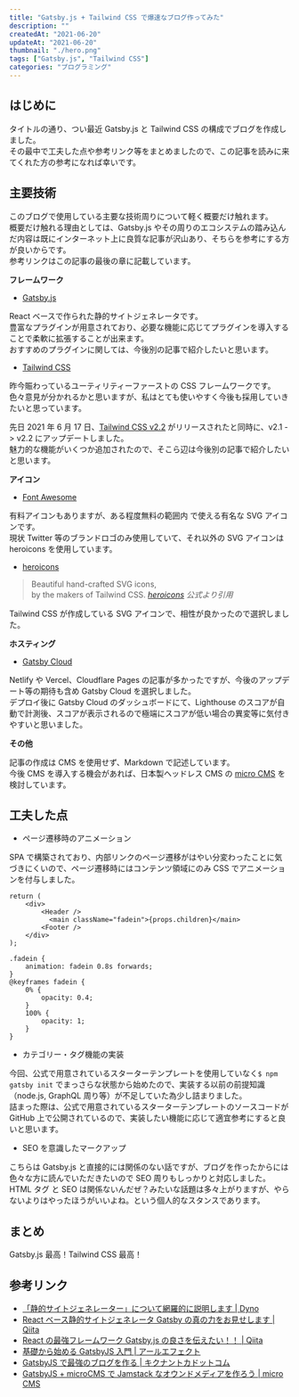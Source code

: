 ```yaml
---
title: "Gatsby.js + Tailwind CSS で爆速なブログ作ってみた"
description: ""
createdAt: "2021-06-20"
updateAt: "2021-06-20"
thumbnail: "./hero.png"
tags: ["Gatsby.js", "Tailwind CSS"]
categories: "プログラミング"
---
```


## はじめに

タイトルの通り、つい最近 Gatsby.js と Tailwind CSS の構成でブログを作成しました。  
その最中で工夫した点や参考リンク等をまとめましたので、この記事を読みに来てくれた方の参考になれば幸いです。

<!-- 詳しくは後述しますが、このブログは `npm gatsby init` でまっさらな状態から始めました。
Gatsby.js といえば、公式で用意されている [スターターテンプレート](https://www.gatsbyjs.com/starters/) の種類が豊富でその中から選んで作成するパターンが多いかと思いますが、今回そちらは一切使用していません。 -->

## 主要技術

このブログで使用している主要な技術周りについて軽く概要だけ触れます。  
概要だけ触れる理由としては、Gatsby.js やその周りのエコシステムの踏み込んだ内容は既にインターネット上に良質な記事が沢山あり、そちらを参考にする方が良いからです。  
参考リンクはこの記事の最後の章に記載しています。

**フレームワーク**

- [Gatsby.js](https://www.gatsbyjs.com/)

React ベースで作られた静的サイトジェネレータです。  
豊富なプラグインが用意されており、必要な機能に応じてプラグインを導入することで柔軟に拡張することが出来ます。  
おすすめのプラグインに関しては、今後別の記事で紹介したいと思います。

- [Tailwind CSS](https://tailwindcss.com/)

昨今賑わっているユーティリティーファーストの CSS フレームワークです。  
色々意見が分かれるかと思いますが、私はとても使いやすく今後も採用していきたいと思っています。

先日 2021 年 6 月 17 日、[Tailwind CSS v2.2](https://blog.tailwindcss.com/tailwindcss-2-2) がリリースされたと同時に、v2.1 -> v2.2 にアップデートしました。  
魅力的な機能がいくつか追加されたので、そこら辺は今後別の記事で紹介したいと思います。

**アイコン**

- [Font Awesome](https://fontawesome.com/v5.15/icons)

有料アイコンもありますが、ある程度無料の範囲内 で使える有名な SVG アイコンです。  
現状 Twitter 等のブランドロゴのみ使用していて、それ以外の SVG アイコンは heroicons を使用しています。

- [heroicons](https://heroicons.com/)

> Beautiful hand-crafted SVG icons,  
> by the makers of Tailwind CSS.
> <cite>[heroicons](https://heroicons.com/) 公式より引用</cite>

Tailwind CSS が作成している SVG アイコンで、相性が良かったので選択しました。

**ホスティング**

- [Gatsby Cloud](https://www.gatsbyjs.com/products/cloud/)

Netlify や Vercel、Cloudflare Pages の記事が多かったですが、今後のアップデート等の期待も含め Gatsby Cloud を選択しました。  
デプロイ後に Gatsby Cloud のダッシュボードにて、Lighthouse のスコアが自動で計測後、スコアが表示されるので極端にスコアが低い場合の異変等に気付きやすいと思いました。

**その他**

記事の作成は CMS を使用せず、Markdown で記述しています。  
今後 CMS を導入する機会があれば、日本製ヘッドレス CMS の [micro CMS](https://microcms.io/) を検討しています。

## 工夫した点

- ページ遷移時のアニメーション

SPA で構築されており、内部リンクのページ遷移がはやい分変わったことに気づきにくいので、ページ遷移時にはコンテンツ領域にのみ CSS でアニメーションを付与しました。

```jsx{4}:title=LayoutComponent
return (
	<div>
		<Header />
		  <main className="fadein">{props.children}</main>
		<Footer />
	</div>
);
```

```css:title=CSS
.fadein {
	animation: fadein 0.8s forwards;
}
@keyframes fadein {
	0% {
		opacity: 0.4;
	}
	100% {
		opacity: 1;
	}
}
```

- カテゴリー・タグ機能の実装

今回、公式で用意されているスターターテンプレートを使用していなく`$ npm gatsby init` でまっさらな状態から始めたので、実装する以前の前提知識（node.js, GraphQL 周り等）が不足していた為少し詰まりました。  
詰まった際は、公式で用意されているスターターテンプレートのソースコードが GitHub 上で公開されているので、実装したい機能に応じて適宜参考にすると良いと思います。

- SEO を意識したマークアップ

こちらは Gatsby.js と直接的には関係のない話ですが、ブログを作ったからには色々な方に読んでいただきたいので SEO 周りもしっかりと対応しました。  
HTML タグ と SEO は関係ないんだぜ？みたいな話題は多々上がりますが、やらないよりはやったほうがいいよね。という個人的なスタンスであります。

## まとめ

Gatsby.js 最高！Tailwind CSS 最高！

## 参考リンク

- [「静的サイトジェネレーター」について網羅的に説明します | Dyno](https://dyno.design/articles/what-is-static-site-generator/)
- [React ベース静的サイトジェネレータ Gatsby の真の力をお見せします | Qiita](https://qiita.com/uehaj/items/1b7f0a86596353587466)
- [React の最強フレームワーク Gatsby.js の良さを伝えたい！！ | Qiita](https://qiita.com/hppRC/items/00739eaf9ae7fc95c1ca)
- [基礎から始める GatsbyJS 入門 | アールエフェクト](https://reffect.co.jp/react/gatsby-basic-tutorial-for-beginners)
- [GatsbyJS で最強のブログを作る | キクナントカドットコム](https://kikunantoka.com/tags/gatsby-js%E3%81%A7%E6%9C%80%E5%BC%B7%E3%81%AE%E3%83%96%E3%83%AD%E3%82%B0%E3%82%92%E4%BD%9C%E3%82%8B/)
- [GatsbyJS + microCMS で Jamstack なオウンドメディアを作ろう | micro CMS](https://blog.microcms.io/gatsby-microcms-media)
